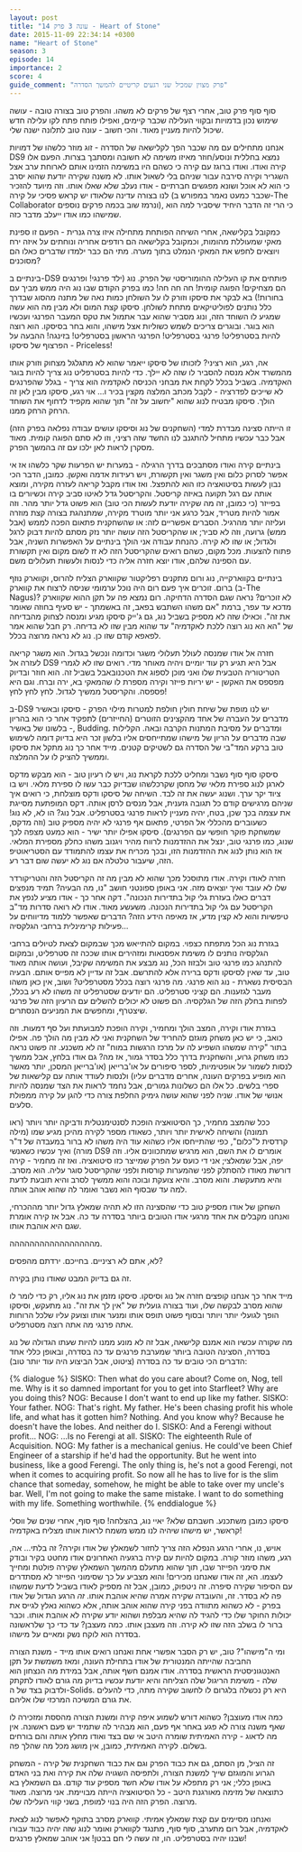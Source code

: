 ```yaml
---
layout: post
title: "עונה 3 פרק 14 - Heart of Stone"
date: 2015-11-09 22:34:14 +0300
name: "Heart of Stone"
season: 3
episode: 14
importance: 2
score: 4
guide_comment: "פרק מצוין שמכיל שני רגעים קריטיים להמשך הסדרה"
---
```

סוף סוף פרק טוב, אחרי רצף של פרקים לא משהו. והפרק טוב בצורה טובה - עושה שימוש נכון בדמויות ובקווי העלילה שכבר קיימים, ואפילו פותח פתח לקו עלילה חדש שיכול להיות מעניין מאוד. והכי חשוב - עונה טוב לתלונה ישנה שלי.

אנחנו מתחילים עם מה שכבר הפך לקלישאה של הסדרה - זוג מוזר כלשהו של דמויות DS9 נמצא בחללית ונוסע/חוזר מאיזו משימה לא חשובה ומסתבך בצרות. הפעם אלו קירה ואודו. ואודו ברוגז עם קירה כי כשהם היו במשימה הזמינו אותם לארוחת ערב אצל השגריר וקירה סירבה עבור שניהם בלי לשאול אותו. לא משנה שקירה יודעת שהוא יסרב כי הוא לא אוכל ושונא מפגשים חברתיים - אודו נעלב שלא שאלו אותו. וזה מיועד להזכיר לנו בצורה עדינה שלאודו יש קראש פסיכי על קירה (שכבר כמעט נאמר במפורש ב-The Collaborator ונרמז שוב בכמה פרקים נוספים), כי הרי זה הדבר היחיד שיסביר למה הוא שמישהו כמו אודו ייעלב מדבר כזה.

כמקובל בקלישאה, אחרי השיחה הפותחת מתחילה איזו צרה גנרית - הפעם זו ספינת מאקי שמעוללת מהומות, וכמקובל בקלישאה הם רודפים אחריה ונוחתים על איזה ירח ויוצאים לחפש את המאקי הנמלט בתוך מערה. מתי הם כבר ילמדו שדברים כאלו הם מסוכנים?

בינתיים ב-DS9 פותחים את קו העלילה ההומוריסטי של הפרק. נוג (ילד פרנגי! ופרנגים הם מצחיקים! הפוגה קומית! חה חה חה! כמו בפרק הקודם שבו נוג היה ממש מביך עם בחורות!) בא לבקר את סיסקו וזורק לו על השולחן כמות נאה של מתנה מהסוג שבדרך כלל נותנים לפוליטיקאים מתחת לשולחן. סיסקו קצת המום ולא מבין מה הוא עשה שמגיע לו השוחד הזה, ונוג מסביר שהוא עבר אתמול את טקס המעבר הפרנגי ועכשיו הוא בוגר. ובוגרים צריכים לשמש כשוליות אצל מישהו, והוא בחר בסיסקו. הוא רוצה להיות בסטרפליט! פרנגי בסטרפליט! הפרנגי הראשון בסטרפליט! בזינגה! ההבעה על הפרצוף של סיסקו - Priceless!

אה, רגע, הוא רציני? לזכותו של סיסקו ייאמר שהוא לא מתגלגל מצחוק וזורק אותו מהמשרד אלא מנסה להסביר לו שזה לא יילך. כדי להיות בסטרפליט נוג צריך להיות בוגר האקדמיה. בשביל בכלל לקחת את מבחני הכניסה לאקדמיה הוא צריך - בגלל שהפרנגים לא שייכים לפדרציה - לקבל מכתב המלצה מקצין בכיר ו... אוי רגע, סיסקו מבין לאן זה הולך. סיסקו מבטיח לנוג שהוא "יחשוב על זה" תוך שהוא מקפיד לדחוף את השוחד הרחק הרחק ממנו.

זו הייתה סצינה מבדרת למדי (השחקנים של נוג וסיסקו עושים עבודה נפלאה בפרק הזה) אבל כבר עכשיו מתחיל להתגנב לנו החשד שזה רציני, וזו לא סתם הפוגה קומית. מאוד מסקרן לראות לאן ילכו עם זה בהמשך הפרק.

בינתיים קירה ואודו מסתבכים בדרך הרגילה - במערות יש הפרעות שקר כלשהו אז אי אפשר לסרוק כלום ואין משגר ואין תקשורת, ויש רעידות אדמה ואקשן. כמובן, הדבר הכי נבון לעשות בסיטואציה כזו הוא להתפצל. ואז אודו מקבל קריאה לעזרה מקירה, ומוצא אותה עם רגל תקועה באיזה קריסטל. והקריסטל גדל לאיטו סביב קירה וכשיורים בו בפייזר (כי כמובן, זה מה שקירה יודעת לעשות הכי טוב) הוא פשוט גדל יותר מהר. וזה אמור להיות מטריד, אבל כרגע אני יותר מוטרד מקירה, שמתנהגת בצורה קצת מוזרה ועליזה יותר מהרגיל. הסברים אפשריים לזה: או שהשחקנית פתאום הפכה לממש (אבל ממש) גרועה, וזה לא סביר; או שהקריסטל הזה עושה יותר נזק מסתם להיות דבוק לרגל ולגדול; או שזו לא קירה. כהנחת עבודה אני הולך בינתיים על האפשרות השניה, אבל פתוח להצעות. מכל מקום, כשהם רואים שהקריסטל הזה לא זז לשום מקום ואין תקשורת עם הספינה שלהם, אודו יוצא חזרה אליה כדי לנסות ולעשות תעלולים משם.

בינתיים בקווארקייה, נוג ורום מתקנים רפליקטור שקווארק הצליח להרוס, וקווארק נוזף ברום. זוכרים איך פעם רום היה נוכל ערמומי שניסה לרצוח את קווארק (ב-The Nagus)? לא זוכרים? נראה שגם הסדרה הדחיקה. רום נמצא פה על תקן ההוא שקווארק מדכא עד עפר, ברמת "אם משהו השתבש בפאב, זה באשמתך - יש סעיף בחוזה שאומר את זה". וכאילו שזה לא מספיק בשביל נוג, גם ג'ייק סיסקו מגיע ומנסה לצחוק מהבדיחה של "הא הא נוג רוצה ללכת לאקדמיה" עד שהוא מבין שזו לא בדיחה. רק חבל שהוא אמר לפאפא קודם שזו כן. נוג לא נראה מרוצה בכלל.

חזרה אל אודו שמנסה לעולל תעלולי משגר וכדומה ונכשל בגדול. הוא משגר קריאה לעזרה אל DS9 אבל היא תגיע רק עוד יומיים ויהיה מאוחר מדי. רואים שזו לא לגמרי הטריטוריה הטבעית שלו ואני מוכן לספוג את הטכנובאבל בשביל זה. הוא חוזר ובדיוק מפספס את האקשן - יש יריות פייזר וקירה מספרת לו שהמאקי בא, ירה וברח. וגם היא פספסה. והקריסטל ממשיך לגדול. לחץ לחץ לחץ!

ב-DS9 יש לנו מופת של שיחת חולין חולפת למטרות מילוי הפרק - סיסקו ובאשיר מדברים על העברה של אחד מהקצינים הזוטרים (החייזרים) לתפקיד אחר כי הוא בהריון - בלשונו של באשיר, Budding. ומדברים על מסיבת המתנות הקרבה ובאה. הקלילות שבה מדברים על הריון של מישהו שמתייחסים אליו בלשון זכר היא בדיוק דומה לשימוש טוב ברקע המד"בי של הסדרה גם לשטיקים קטנים. מייד אחר כך נוג מתקל את סיסקו וממשיך להציק לו על ההמלצה.

סיסקו סוף סוף נשבר ומחליט ללכת לקראת נוג, ויש לו רעיון טוב - הוא מבקש מדקס לארגן לנוג ספירת מלאי של מחסן שקרכלשהו שבדיוק כבר עשו לו ספירת מלאי. ויש בו ציוד יקר ערך. ושנוג יעשה את זה לבד. השיחה של סיסקו ודקס מוצלחת, כי רואים איך שניהם מרגישים קודם כל תגובה גזענית, אבל מנסים לרסן אותה. דקס המופתעת מסייגת את עצמה בכך שכן, בטח, יהיה מעניין לראות פרנגי בסטרפליט. אבל נוג? הו לא, לא נוג! כשעוברים מהכללי אל הפרטי, פתאום אף פרנגי לא יהיה מספיק טוב (וזה מדקס, שמשחקת פוקר חופשי עם הפרנגים). סיסקו אפילו יותר ישיר - הוא כמעט מצפה לכך שנוג, כמו פרנגי טוב, ינצל את ההזדמנות לרווח מהיר ויגנוב משהו כחלק מספירת המלאי. אז הוא נותן לנוג את ההזדמנות הזו, ובכך מכריח את עצמו להתמודד עם הסטריאוטיפ הזה, שיעבור טלטלה אם נוג לא יעשה שום דבר רע.

חזרה לאודו וקירה. אודו מתוסכל מכך שהוא לא מבין מה זה הקריסטל הזה והטריקורדר שלו לא עובד ואיך יוצאים מזה. אני באופן ספונטני חושב "נו, מה הבעיה? תמיד מנפצים דברים כאלו בעזרת גלי קול בתדירות הנכונה". דקה אחר כך - אודו מציע לנפץ את הקריסטל עם גלי קול בתדירות הנכונה. משעשע מאוד. אודו לא רואה סדרות מד"ב טיפשיות והוא לא קצין מדע, אז מאיפה הידע הזה? הדברים שאפשר ללמוד מדיווחים על פעילות קרימינלית ברחבי הגלקסיה... 

בגזרת נוג הכל מתפתח כצפוי. במקום להתייאש מכך שבמקום לצאת לטיולים ברחבי הגלקסיה נותנים לו משימת אפסנאות ומזהירים אותו שככה זה סטרפליט, ובמקום להתנהג כמו פרנגי טוב ולבזוז הכל, נוג מבצע את המשימה שקיבל, ועושה אותה מאוד טוב, עד שאין לסיסקו ודקס ברירה אלא להתרשם. אבל זה עדיין לא מפייס אותם. הבעיה הבסיסית נשארת - נוג הוא פרנגי. מה פרנגי רוצה בכלל מסטרפליט? ושוב, אין כאן משהו מעבר לגזענות. הם קציני סטרפליט. הם יודעים שסטרפליט זה משהו לא רע בכלל, לפחות בחלק הזה של הגלקסיה. הם פשוט לא יכולים להשלים עם הרעיון הזה של פרנגי שיצטרף, ומחפשים את המניעים הנסתרים.

בגזרת אודו וקירה, המצב הולך ומחמיר, וקירה הופכת למבועתת ועל סף דמעות. וזה כואב, כי יש כאן משחק מוגזם להחריד של השחקנית ואני לא מבין מה הולך פה. אפילו בתור "קירה שמשהו השפיע לה על מרכז הרגשות במוח" זה לא משכנע. זה פשוט נראה כמו משחק גרוע, והשחקנית בדרך כלל בסדר גמור, אז מה? גם אודו בלחץ, אבל ממשיך לנסות לשמור על אופטימיות, לספר סיפורים על או'ברייאן (או'ברייאן המסכן, יותר מאשר הוא מופיע בפרקים העונה, אחרים מדברים עליו) ולנסות לעודד אותה עם קלישאות של ספרי בלשים. כל אלו הם כשלונות גמורים, אבל נחמד לראות את הצד שמנסה להיות אנושי של אודו. שניה לפני שהוא עושה גימיק החלפת צורה כדי להגן על קירה ממפולת סלעים.

ככל שהמצב מחמיר, כך הסיטואציה הופכת לסנטימנטלית ודביקה יותר ויותר (ראו תמונה) והשיחה לאישית יותר ויותר, כשאודו מספר לקירה מהיכן מגיע שמו (מילה קרדסית ל"כלום", כפי שהתייחסו אליו כשהוא עוד היה משהו לא ברור במעבדה של ד"ר מורה) ואיך עכשיו כשאנשי DS9 אומרים לו את השם, הוא מרגיש שמתכוונים אליו. וזה יפה, אבל שמאלצי; אני די כועס על הפרק שמייצר כזו סיטואציה. ואז זה מחמיר - קירה דורשת מאודו להסתלק לפני שהמערות קורסות ולפני שהקריסטל סוגר עליה. הוא מסרב. והיא מתעקשת. והוא מסרב. והיא צועקת ובוכה והוא ממשיך לסרב והיא תובעת לדעת למה עד שבסוף הוא נשבר ואומר לה שהוא אוהב אותה.

השחקן של אודו מספיק טוב כדי שהסצינה הזו לא תהיה שמאלץ גדול יותר מההכרחי, ואנחנו מקבלים את אחד מרגעי אודו הטובים ביותר בסדרה עד כה. אבל אז קירה אומרת שגם היא אוהבת אותו.

מההההההההההההההההה.

לא, אתם לא רציניים. בחייכם. ירדתם מהפסים?

זה גם בדיוק המבט שאודו נותן בקירה.

מייד אחר כך אנחנו קופצים חזרה אל נוג וסיסקו. סיסקו מזמן את נוג אליו, רק כדי לומר לו שהוא מסרב לבקשה שלו, ועוד בצורה גועלית של "אין לך את זה". נוג מתעקש, וסיסקו הופך לגועלי יותר ויותר ובסוף פשוט תופס אותו ומנער אותו וצועק עליו שלכל הרוחות אתה פרנגי מה אתה רוצה מסטרפליט.

מה שקורה עכשיו הוא אמנם קלישאה, אבל זה לא מונע ממנו להיות שעתו הגדולה של נוג בסדרה, הסצינה הטובה ביותר שמערבת פרנגים עד כה בסדרה, ובאופן כללי אחד הדברים הכי טובים עד כה בסדרה (ציטוט, אבל הביצוע היה עוד יותר טוב):

{% dialogue %}
SISKO: Then what do you care about? Come on, Nog, tell me. Why is it so damned important for you to get into Starfleet? Why are you doing this?
NOG: Because I don't want to end up like my father.
SISKO: Your father.
NOG: That's right. My father. He's been chasing profit his whole life, and what has it gotten him? Nothing. And you know why? Because he doesn't have the lobes. And neither do I.
SISKO: And a Ferengi without profit...
NOG: ...Is no Ferengi at all.
SISKO: The eighteenth Rule of Acquisition.
NOG: My father is a mechanical genius. He could've been Chief Engineer of a starship if he'd had the opportunity. But he went into business, like a good Ferengi. The only thing is, he's not a good Ferengi, not when it comes to acquiring profit. So now all he has to live for is the slim chance that someday, somehow, he might be able to take over my uncle's bar. Well, I'm not going to make the same mistake. I want to do something with my life. Something worthwhile.
{% enddialogue %}

סיסקו כמובן משתכנע. חשבתם שלא? יאיי נוג, בהצלחה! סוף סוף, אחרי שנים של ווסלי קראשר, יש מישהו שיהיה לנו ממש משמח לראות אותו מצליח באקדמיה!

אויש, נו, אחרי הרגע הנפלא הזה צריך לחזור לשמאלץ של אודו וקירה? זה בלתי... אה, רגע, משהו מוזר קורה. במקום להיות עם קירה ברגעיה האחרונים אודו מחטט בקיר ובודק את סימני הפייזר שבו, תוך שהוא מתעלם מהמשך השמאלץ שקירה פולטת ומחייך לעצמו. הא, זה אודו שאנחנו מכירים! והוא מצביע על כך שסימוני הפייזר לא מסתדרים עם הסיפור שקירה סיפרה. זה ניטפוק, כמובן, אבל זה מספיק לאודו בשביל לדעת שמשהו פה לא בסדר. זה, והעובדה שקירה אמרה שהיא אוהבת אותו. *זה* הרגע הגדול של אודו בפרק - לא כשהוא מתוודה בפני קירה שהוא אוהב אותה, אלא כשהוא נאלץ לגייס את יכולות החוקר שלו כדי להגיד לה שהיא מבלפת ושהוא יודע שקירה לא אוהבת אותו. וכבר ברור לו בשלב הזה שזו לא קירה. וזה מעצבן אותו. כמה מעצבן? עד כדי כך שלראשונה בסדרה הוא לוקח נשק ומאיים על מישהו.

ומי ה"מישהו"? טוב, יש רק הסבר אפשרי אחת ואנחנו רואים אותו מייד - משנת הצורה החביבה שהייתה המנטורית של אודו בתחילת העונה, ומאז משמשת על תקן האנטגוניסטית הראשית בסדרה. אודו אמנם חשף אותה, אבל במידת מה הנצחון הוא שלה - משימת הריגול שלה הצליחה והיא יודעת עכשיו בדיוק מה גורם לאודו לתקתק ולדבוק בצד של ה-Solids. היא רק נכשלה בלגרום לו לחשוב שקירה מתה, כדי להעלים את גורם המשיכה המרכזי שלו אליהם.

כמה אודו מעוצבן? כשהוא דורש לשמוע איפה קירה ומשנת הצורה מהססת ומזכירה לו שאף משנה צורה לא פגע באחר אף פעם, הוא מבהיר לה שתמיד יש פעם ראשונה. אין מה לדאוג - קירה האמיתית שומרה היטב אי שם בצד ואודו מחלץ אותה והם בורחים בשלום. לקירה האמיתית, כמובן, אין מושג מכל מה שהלך פה.

זה הציל, מן הסתם, גם את כבוד הפרק וגם את כבוד השחקנית של קירה - המשחק הגרוע והמוגזם שייך למשנת הצורה, ולתפיסה השגויה שלה את קירה ואת בני האדם באופן כללי; אני רק מתפלא על אודו שלא חשד מספיק עוד קודם. גם השמאלץ בא כתוצאה של מזימה מאורגנת היטב - כל הסיטואציה הייתה מבויימת. אני מרוצה. מאוד מרוצה. הפרק הזה היה בנוי למופת, בשני קווי העלילה שלו.

ואנחנו מסיימים עם קצת שמאלץ אמיתי. קווארק מסרב בתוקף לאפשר לנוג לצאת לאקדמיה, אבל רום מתערב, סוף סוף, מתנגד לקווארק ואומר לנוג שזה יהיה כבוד עבורו שבנו יהיה בסטרפליט. הו, זה עשה לי חם בבטן! אני אוהב שמאלץ פרנגים!
